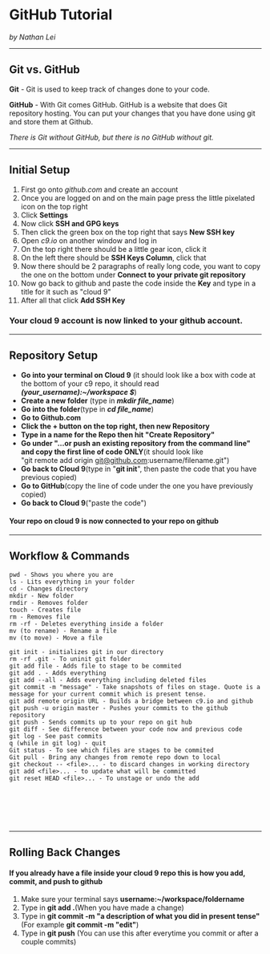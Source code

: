 # GitHub Tutorial

_by Nathan Lei_

---
## Git vs. GitHub
__Git__ - Git is used to keep track of changes done to your code.

__GitHub__ - With Git comes GitHub. GitHub is a website that does Git repository hosting. You can   put your changes that you have done using git and store them at Github.

*There is Git without GitHub, but there is no GitHub without git.*


---
## Initial Setup
1. First go onto *github.com* and create an account
2. Once you are logged on and on the main page press the little pixelated icon on the top right
3. Click __Settings__
4. Now click __SSH and GPG keys__
5. Then click the green box on the top right that says __New SSH key__
6. Open *c9.io* on another window and log in
7. On the top right there should be a little gear icon, click it
8. On the left there should be __SSH Keys Column__, click that
9. Now there should be 2 paragraphs of really long code, you want to copy the one on the bottom under __Connect to your private git repository__
10. Now go back to github and paste the code inside the __Key__ and type in a title for it such as "cloud 9"
11. After all that click __Add SSH Key__

### Your cloud 9 account is now linked to your github account.

---
## Repository Setup
* __Go into your terminal on Cloud 9__ (it should look like a box with code at the bottom of your c9 repo,
it should read **_(your_username):~/workspace $_**)
* __Create a new folder__ (type in **_mkdir file_name_**)
* __Go into the folder__(type in **_cd file_name_**)
* __Go to Github.com__
* __Click the + button on the top right, then new Repository__
* __Type in a name for the Repo then hit "Create Repository"__
* __Go under "…or push an existing repository from the command line"   
and copy the first line of code ONLY__(it should look like     
"git remote add origin git@github.com:username/filename.git")
* __Go back to Cloud 9__(type in "__git init__", then paste the code that you have previous copied)
* __Go to GitHub__(copy the line of code under the one you have previously copied)
* __Go back to Cloud 9__("paste the code")
#### Your repo on cloud 9 is now connected to your repo on github
---
## Workflow & Commands
```
pwd - Shows you where you are
ls - Lits everything in your folder
cd - Changes directory
mkdir - New folder
rmdir - Removes folder
touch - Creates file
rm - Removes file
rm -rf - Deletes everything inside a folder
mv (to rename) - Rename a file
mv (to move) - Move a file

git init - initializes git in our directory
rm -rf .git - To uninit git folder
git add file - Adds file to stage to be commited
git add . - Adds everything
git add --all - Adds everything including deleted files
git commit -m "message" - Take snapshots of files on stage. Quote is a message for your current commit which is present tense.
git add remote origin URL - Builds a bridge between c9.io and github
git push -u origin master - Pushes your commits to the github repository
git push - Sends commits up to your repo on git hub
git diff - See difference between your code now and previous code
git log - See past commits
q (while in git log) - quit
Git status - To see which files are stages to be commited
Git pull - Bring any changes from remote repo down to local
git checkout -- <file>... - to discard changes in working directory
git add <file>... - to update what will be committed
git reset HEAD <file>... - To unstage or undo the add







```
---
## Rolling Back Changes
#### If you already have a file inside your cloud 9 repo this is how you add, commit, and push to github 

1) Make sure your terminal says __username:~/workspace/foldername__
2) Type in __git add .__(When you have made a change)
3) Type in __git commit -m "a description of what you did in present tense"__   
(For example __git commit -m "edit"__)
4) Type in __git push__ (You can use this after everytime you commit or after a couple commits)